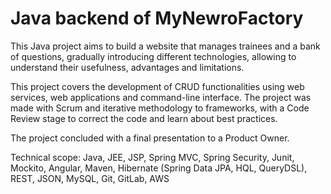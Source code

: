 # Java backend of MyNewroFactory

This Java project aims to build a website that manages trainees and a bank of questions, gradually introducing different technologies, allowing to understand their usefulness, advantages and limitations.

This project covers the development of CRUD functionalities using web services, web applications and command-line interface. The project was made with Scrum and iterative methodology to frameworks, with a Code Review stage to correct the code and learn about best practices.

The project concluded with a final presentation to a Product Owner.

Technical scope: Java, JEE, JSP, Spring MVC, Spring Security, Junit, Mockito, Angular, Maven, Hibernate (Spring Data JPA, HQL, QueryDSL), REST, JSON, MySQL, Git, GitLab, AWS
